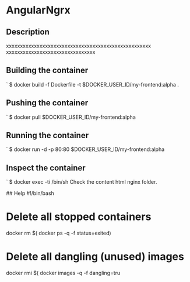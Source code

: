 # AngularNgrx

## Description
xxxxxxxxxxxxxxxxxxxxxxxxxxxxxxxxxxxxxxxxxxxxxxxxxxxx
xxxxxxxxxxxxxxxxxxxxxxxxxxxxxxxx

## Building the container
` $ docker build -f Dockerfile -t $DOCKER_USER_ID/my-frontend:alpha .

## Pushing the container
` $ docker pull $DOCKER_USER_ID/my-frontend:alpha

## Running the container
` $ docker run -d -p 80:80 $DOCKER_USER_ID/my-frontend:alpha

## Inspect the container
` $ docker exec -ti <containerID> /bin/sh
Check the content html nginx folder. 

## Help 
#!/bin/bash
# Delete all stopped containers
docker rm $( docker ps -q -f status=exited)
# Delete all dangling (unused) images
docker rmi $( docker images -q -f dangling=tru
